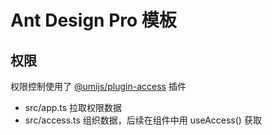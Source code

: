 # Ant Design Pro 模板
## 权限
权限控制使用了 [@umijs/plugin-access](https://umijs.org/zh-CN/plugins/plugin-access) 插件
- src/app.ts 拉取权限数据
- src/access.ts 组织数据，后续在组件中用 useAccess() 获取